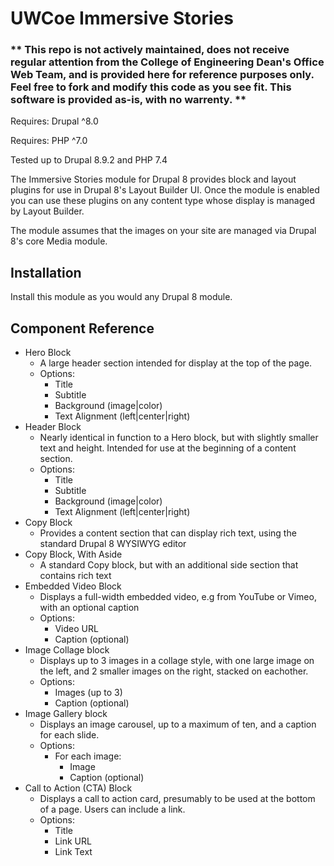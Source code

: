 # UWCoe Immersive Stories

### ** This repo is not actively maintained, does not receive regular attention from the College of Engineering Dean's Office Web Team, and is provided here for reference purposes only. Feel free to fork and modify this code as you see fit. This software is provided as-is, with no warrenty.  **

Requires: Drupal ^8.0

Requires: PHP ^7.0

Tested up to Drupal 8.9.2 and PHP 7.4

The Immersive Stories module for Drupal 8 provides block and layout plugins for use in Drupal 8's Layout Builder UI. Once the module is enabled you can use these plugins on any content type whose display is managed by Layout Builder.

The module assumes that the images on your site are managed via Drupal 8's core Media module.

## Installation
Install this module as you would any Drupal 8 module.

## Component Reference
- Hero Block
    - A large header section intended for display at the top of the page.
    - Options:
        - Title
        - Subtitle
        - Background (image|color)
        - Text Alignment (left|center|right)
- Header Block
    - Nearly identical in function to a Hero block, but with slightly smaller text and height. Intended for use at the beginning of a content section.
    - Options:
        - Title
        - Subtitle
        - Background (image|color)
        - Text Alignment (left|center|right)
- Copy Block
    - Provides a content section that can display rich text, using the standard Drupal 8 WYSIWYG editor
- Copy Block, With Aside
    - A standard Copy block, but with an additional side section that contains rich text
- Embedded Video Block
    - Displays a full-width embedded video, e.g from YouTube or Vimeo, with an optional caption
    - Options:
        - Video URL
        - Caption (optional)
- Image Collage block
    - Displays up to 3 images in a collage style, with one large image on the left, and 2 smaller images on the right, stacked on eachother.
    - Options:
        - Images (up to 3)
        - Caption (optional)
- Image Gallery block
    - Displays an image carousel, up to a maximum of ten, and a caption for each slide.
    - Options:
        - For each image:
            - Image
            - Caption (optional)
- Call to Action (CTA) Block
    - Displays a call to action card, presumably to be used at the bottom of a page. Users can include a link.
    - Options:
        - Title
        - Link URL
        - Link Text